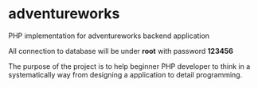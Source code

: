 # adventureworks
PHP implementation for adventureworks backend application

All connection to database will be under **root** with password **123456**

The purpose of the project is to help beginner PHP developer to think in a systematically way from designing a application to detail programming.
